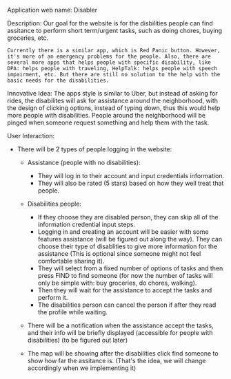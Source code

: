 
Application web name: 
    Disabler

Description: 
    Our goal for the website is for the disbilities people can find assitance to perform short term/urgent tasks, such as doing chores, buying groceries, etc.
    
    Currently there is a similar app, which is Red Panic button. However, it's more of an emergency problems for the people. Also, there are several more apps that helps people with specific disability, like DPA: helps people with traveling, HelpTalk: helps people with speech impairment, etc. But there are still no solution to the help with the basic needs for the disabilities.


Innovative Idea:
    The apps style is similar to Uber, but instead of asking for rides, the disabilites will ask for assistance around the neighborhood, with the design of clicking options, instead of typing down, thus this would help more people with disabilities. People around the neighborhood will be pinged when someone request something and help them with the task.

User Interaction:
- There will be 2 types of people logging in the website:
    + Assistance (people with no disabilities):
        * They will log in to their account and input credentials information.
        * They will also be rated (5 stars) based on how they well treat that people.  
        
    + Disabilities people:
        * If they choose they are disabled person, they can skip all of the information credential input steps. 
        * Logging in and creating an account will be easier with some features assistance (will be figured out along the way). They can choose their type of disablities to give more information for the assistance (This is optional since someone might not feel comfortable sharing it).
        * They will select from a fixed number of options of tasks and then press FIND to find someone (for now the number of tasks will only be simple with: buy groceries, do chores, walking).
        * Then they will wait for the assistance to accept the tasks and perform it.
        * The disabilities person can cancel the person if after they read the profile while waiting. 

    + There will be a notification when the assistance accept the tasks, and their info will be briefly displayed (accessible for people with disabilities) (to be figured out later)
    + The map will be showing after the disabilities click find someone to show how far the assitance is. (That's the idea, we will change accordingly when we implementing it)
